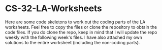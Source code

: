 # CS-32-LA-Worksheets
Here are some code skeletons to work out the coding parts of the LA worksheets. Feel free to copy the files or clone the repository to obtain the code files. If you do clone the repo, keep in mind that I will update the repo weekly with the following week's files. I have also attached my own solutions to the entire worksheet (including the non-coding parts).
